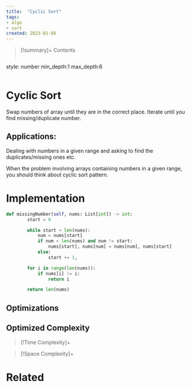 ```yaml
---
title:  "Cyclic Sort"
tags:
- algo
- sort
created: 2023-01-06
---
```


>[!summary]+ Contents
>```toc
style: number
min_depth:1
max_depth:6 
>```


# Cyclic Sort
Swap numbers of array until they are in the correct place.
Iterate until you find missing/duplicate number.

## Applications:
Dealing with numbers in a given range and asking to find the duplicates/missing ones etc.

When the problem involving arrays containing numbers in a given range, you should think about cyclic sort pattern.

# Implementation

```python
def missingNumber(self, nums: List[int]) -> int:
        start = 0

        while start < len(nums):
            num = nums[start]
            if num < len(nums) and num != start:
                nums[start], nums[num] = nums[num], nums[start]
            else:
                start += 1,

        for i in range(len(nums)):
            if nums[i] != i:
                return i

        return len(nums)
```

## Optimizations

## Optimized Complexity

>[!Time Complexity]+

>[!Space Complexity]+



# Related
